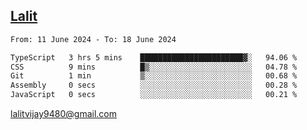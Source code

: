 ## [Lalit](https://lalit.sh)

<!--START_SECTION:waka-->

```txt
From: 11 June 2024 - To: 18 June 2024

TypeScript   3 hrs 5 mins    ███████████████████████▓░   94.06 %
CSS          9 mins          █▒░░░░░░░░░░░░░░░░░░░░░░░   04.78 %
Git          1 min           ▒░░░░░░░░░░░░░░░░░░░░░░░░   00.68 %
Assembly     0 secs          ░░░░░░░░░░░░░░░░░░░░░░░░░   00.28 %
JavaScript   0 secs          ░░░░░░░░░░░░░░░░░░░░░░░░░   00.21 %
```

<!--END_SECTION:waka-->

lalitvijay9480@gmail.com
